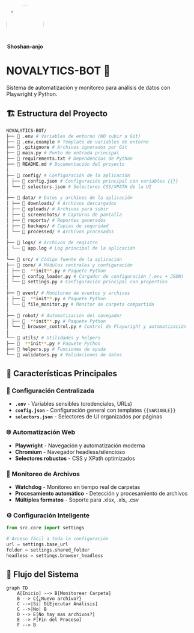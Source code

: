 
<div style="display: inline-block; text-align: center;">
    <img src="https://media.giphy.com/media/v1.Y2lkPWVjZjA1ZTQ3d3FsMGh1MnFtM2U2dXhqdnY3aG8xMzl2c2hpdW1uNXQ0cmx6MDBrNCZlcD12MV9naWZzX3NlYXJjaCZjdD1n/25Itcrcuwkyq3ohubJ/giphy.gif" width="100" style="border-radius: 50%; transition: transform 0.3s;" onmouseover="this.style.transform='scale(1.1)'" onmouseout="this.style.transform='scale(1)'"/>
    <br/>
    <strong>Shoshan-anjo</strong>
  </div>


# NOVALYTICS-BOT 🤖

Sistema de automatización y monitoreo para análisis de datos con Playwright y Python.

## 🏗️ Estructura del Proyecto

```bash
NOVALYTICS-BOT/  
├── 📄 .env # Variables de entorno (NO subir a Git)  
├── 📄 .env.example # Template de variables de entorno  
├── 📄 .gitignore # Archivos ignorados por Git  
├── 📄 main.py # Punto de entrada principal  
├── 📄 requirements.txt # Dependencias de Python  
├── 📄 README.md # Documentación del proyecto  
│  
├── 📂 config/ # Configuración de la aplicación  
│ ├── 📄 config.json # Configuración principal con variables {{}}  
│ └── 📄 selectors.json # Selectores CSS/XPATH de la UI  
│  
├── 📂 data/ # Datos y archivos de la aplicación  
│ ├── 📂 downloads/ # Archivos descargados  
│ ├── 📂 uploads/ # Archivos para subir  
│ ├── 📂 screenshots/ # Capturas de pantalla  
│ ├── 📂 reports/ # Reportes generados  
│ ├── 📂 backups/ # Copias de seguridad  
│ └── 📂 processed/ # Archivos procesados  
│  
├── 📂 logs/ # Archivos de registro  
│ └── 📄 app.log # Log principal de la aplicación  
│  
└── 📂 src/ # Código fuente de la aplicación  
├── 📂 core/ # Módulos centrales y configuración  
│ ├── 📄  **init**.py # Paquete Python  
│ ├── 📄 config_loader.py # Cargador de configuración (.env + JSON)  
│ └── 📄 settings.py # Configuración principal con properties  
│  
├── 📂 event/ # Monitoreo de eventos y archivos  
│ ├── 📄  **init**.py # Paquete Python  
│ └── 📄 file_monitor.py # Monitor de carpeta compartida  
│  
├── 📂 robot/ # Automatización del navegador  
│ ├── 📄  **init**.py # Paquete Python  
│ └── 📄 browser_control.py # Control de Playwright y automatización  
│  
└── 📂 utils/ # Utilidades y helpers  
├── 📄  **init**.py # Paquete Python  
├── 📄 helpers.py # Funciones de ayuda  
└── 📄 validators.py # Validaciones de datos
```
## 🚀 Características Principales

### 🔧 Configuración Centralizada
- **`.env`** - Variables sensibles (credenciales, URLs)
- **`config.json`** - Configuración general con templates `{{VARIABLE}}`
- **`selectors.json`** - Selectores de UI organizados por páginas

### 🌐 Automatización Web
- **Playwright** - Navegación y automatización moderna
- **Chromium** - Navegador headless/silencioso
- **Selectores robustos** - CSS y XPath optimizados

### 📁 Monitoreo de Archivos
- **Watchdog** - Monitoreo en tiempo real de carpetas
- **Procesamiento automático** - Detección y procesamiento de archivos
- **Múltiples formatos** - Soporte para .xlsx, .xls, .csv

### ⚙️ Configuración Inteligente
```python
from src.core import settings

# Acceso fácil a toda la configuración
url = settings.base_url
folder = settings.shared_folder
headless = settings.browser_headless
```
## 🔄 Flujo del Sistema

```mermaid
graph TD
    A[Inicio] --> B[Monitorear Carpeta]
    B --> C{¿Nuevo archivo?}
    C -->|Sí| D[Ejecutar Análisis]
    C -->|No| B
    D --> E[No hay mas archivos?]
    E --> F[Fin del Proceso]
    F --> B
```
